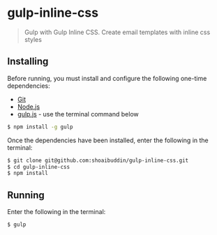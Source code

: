 # gulp-inline-css
> Gulp with Gulp Inline CSS. Create email templates with inline css styles 


## Installing
Before running, you must install and configure the following one-time dependencies:

* [Git](http://git-scm.com/)
* [Node.js](http://nodejs.org/)
* [gulp.js](http://gulpjs.com/) - use the terminal command below
```bash
$ npm install -g gulp
```

Once the dependencies have been installed, enter the following in the terminal:
```bash
$ git clone git@github.com:shoaibuddin/gulp-inline-css.git
$ cd gulp-inline-css
$ npm install
```


## Running
Enter the following in the terminal:
```bash
$ gulp
```